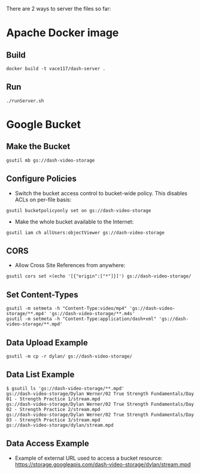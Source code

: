 There are 2 ways to server the files so far:

# Apache Docker image
## Build 
```text
docker build -t vace117/dash-server .
```

## Run
```text
./runServer.sh
```

# Google Bucket
## Make the Bucket
```text
gsutil mb gs://dash-video-storage
```

## Configure Policies
* Switch the bucket access control to bucket-wide policy. This disables ACLs on per-file basis:
```text
gsutil bucketpolicyonly set on gs://dash-video-storage
```
* Make the whole bucket available to the Internet:
```text
gsutil iam ch allUsers:objectViewer gs://dash-video-storage
```

## CORS
* Allow Cross Site References from anywhere:
```text
gsutil cors set <(echo '[{"origin":["*"]}]') gs://dash-video-storage/
```

## Set Content-Types
```text
gsutil -m setmeta -h "Content-Type:video/mp4" 'gs://dash-video-storage/**.mp4' 'gs://dash-video-storage/**.m4s'
gsutil -m setmeta -h "Content-Type:application/dash+xml" 'gs://dash-video-storage/**.mpd'
```

## Data Upload Example
```text
gsutil -m cp -r dylan/ gs://dash-video-storage/
```

## Data List Example
```text
$ gsutil ls 'gs://dash-video-storage/**.mpd'
gs://dash-video-storage/Dylan Werner/02 True Strength Fundamentals/Day 01 - Strength Practice 1/stream.mpd
gs://dash-video-storage/Dylan Werner/02 True Strength Fundamentals/Day 02 - Strength Practice 2/stream.mpd
gs://dash-video-storage/Dylan Werner/02 True Strength Fundamentals/Day 03 - Strength Practice 3/stream.mpd
gs://dash-video-storage/dylan/stream.mpd
```

## Data Access Example
* Example of external URL used to access a bucket resource:
https://storage.googleapis.com/dash-video-storage/dylan/stream.mpd